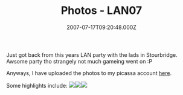 ﻿---
coverImage: /images/fallback-post-header.png
date: '2007-07-17T09:20:48.000Z'
tags: []
title: Photos - LAN07
oldUrl: /photos-personal/photos-lan07
---

Just got back from this years LAN party with the lads in Stourbridge. Awsome party tho strangely not much gameing went on :P

<!-- more -->

Anyways, I have uploaded the photos to my picassa account [here](https://picasaweb.google.com/mike.cann/LAN07).

Some highlights include:
[![](https://lh5.google.com/mike.cann/Rpx404X9FdI/AAAAAAAAAwY/uiT3zyxwne4/s144/DSC00882.JPG)](https://picasaweb.google.com/mike.cann/LAN07/photo#5088074528903206354)[![](https://lh3.google.com/mike.cann/Rpx5CYX9FnI/AAAAAAAAAxo/w7H_vJQw2ZI/s144/DSC00897.JPG)](https://picasaweb.google.com/mike.cann/LAN07/photo#5088074760831440498)[![](https://lh4.google.com/mike.cann/Rpx5AoX9FlI/AAAAAAAAAxY/WjIyyslNdvM/s144/DSC00893.JPG)](https://picasaweb.google.com/mike.cann/LAN07/photo#5088074730766669394)

